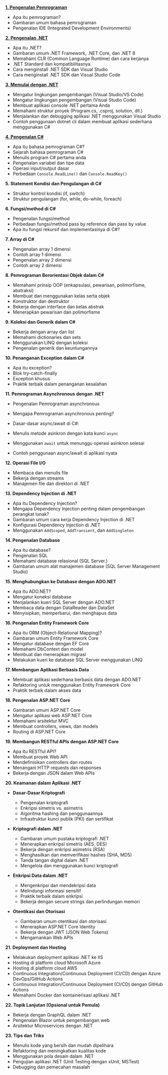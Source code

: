 **[1. Pengenalan Pemrograman](./2-Pengenalan-Pemrograman/index.md)**

-   Apa itu pemrograman?
-   Gambaran umum bahasa pemrograman
-   Pengenalan IDE (Integrated Development Environments)

**[2. Pengenalan .NET](./3-Pengenalan-Dotnet/index.md)**

-   Apa itu .NET?
-   Gambaran umum .NET Framework, .NET Core, dan .NET 8
-   Memahami CLR (Common Language Runtime) dan cara kerjanya
-   .NET Standard dan kompatibilitasnya
-   Cara menginstall .NET SDK dan Visual Studio
-   Cara menginstall .NET SDK dan Visual Studio Code

**[3. Memulai dengan .NET](./4-Memulai-Dengan-Dotnet/index.md)**

-   Mengatur lingkungan pengembangan (Visual Studio/VS Code)
-   Mengatur lingkungan pengembangan (Visual Studio Code)
-   Membuat aplikasi console .NET pertama Anda
-   Memahami struktur proyek (Program.cs, .csproj, solution, dll.)
-   Menjalankan dan debugging aplikasi .NET menggunakan Visual Studio
-   Contoh penggunaan dotnet cli dalam membuat aplikasi sederhana menggunakan C#

**[4. Pengenalan C#](./5-Pengenalan-CSharp/index.md)**

-	Apa itu bahasa pemrograman C#?
-	Sejarah bahasa pemrograman C#
-	Menulis program C# pertama anda
-	Pengenalan variabel dan tipe data
-	Operasi input/output dasar
- Perbedaan `Console.ReadLine()` dan `Console.ReadKey()`


**5. Statement Kondisi dan Pengulangan di C#**
-	Struktur kontrol kondisi (if, switch)
-	Struktur pengulangan (for, while, do-while, foreach)

**6. Fungsi/method di C#**
-	Pengenalan fungsi/method
-	Perbedaan fungsi/method pass by reference dan pass by value
-	Apa itu fungsi rekursif dan implementasinya di C#?

**7. Array di C#**
-	Pengenalan array 1 dimensi
-	Contoh array 1 dimensi
-	Pengenalan array 2 dimensi
-	Contoh array 2 dimensi

**8. Pemrograman Berorientasi Objek dalam C#**

-   Memahami prinsip OOP (enkapsulasi, pewarisan, polimorfisme, abstraksi)
-   Membuat dan menggunakan kelas serta objek
-   Konstruktor dan destruktor
-   Bekerja dengan interface dan kelas abstrak
-   Menerapkan pewarisan dan polimorfisme

**9. Koleksi dan Generik dalam C#**

-   Bekerja dengan array dan list
-   Memahami dictionaries dan sets
-   Menggunakan LINQ dengan koleksi
-   Pengenalan generik dan keuntungannya

**10. Penanganan Exception dalam C#**

-   Apa itu exception?
-   Blok try-catch-finally
-   Exception khusus
-   Praktik terbaik dalam penanganan kesalahan

**11. Pemrograman Asynchronous dengan .NET**

-   Pengenalan Pemrograman asynchronous
-   Mengapa Pemrograman asynchronous penting?
-   Dasar-dasar async/await di C#:

-   Menulis metode asinkron dengan kata kunci `async`
-   Menggunakan `await` untuk menunggu operasi asinkron selesai

-   Contoh penggunaan async/await di aplikasi nyata

**12. Operasi File I/O**

-   Membaca dan menulis file
-   Bekerja dengan streams
-   Manajemen file dan direktori di .NET

**13. Dependency Injection di .NET**

-   Apa itu Dependency Injection?
-   Mengapa Dependency Injection penting dalam pengembangan perangkat lunak?
-   Gambaran umum cara kerja Dependency Injection di .NET
-   Konfigurasi Dependency Injection di .NET
-   Menggunakan `AddScoped`, `AddTransient`, dan `AddSingleton`


**14. Pengenalan Database**

-   Apa itu database?
-   Pengenalan SQL
-   Memahami database relasional (SQL Server.)
-   Gambaran umum alat manajemen database (SQL Server Management Studio)

**15. Menghubungkan ke Database dengan ADO.NET**

-   Apa itu ADO.NET?
-   Mengatur koneksi database
-   Menjalankan kueri SQL Server dengan ADO.NET
-   Membaca data dengan DataReader dan DataSet
-   Menyisipkan, memperbarui, dan menghapus data

**16. Pengenalan Entity Framework Core**

-   Apa itu ORM (Object-Relational Mapping)?
-   Gambaran umum Entity Framework Core
-   Mengatur database dengan EF Core
-   Memahami DbContext dan model
-   Membuat dan menerapkan migrasi
-   Melakukan kueri ke database SQL Server menggunakan LINQ

**17. Membangun Aplikasi Berbasis Data**

-   Membuat aplikasi sederhana berbasis data dengan ADO.NET
-   Refaktoring untuk menggunakan Entity Framework Core
-   Praktik terbaik dalam akses data

**18. Pengenalan ASP.NET Core**

-   Gambaran umum ASP.NET Core
-   Mengatur aplikasi web ASP.NET Core
-   Memahami arsitektur MVC
-   Membuat controllers, views, dan models
-   Routing di ASP.NET Core

**19. Membangun RESTful APIs dengan ASP.NET Core**

-   Apa itu RESTful API?
-   Membuat proyek Web API
-   Mendefinisikan controllers dan routes
-   Menangani HTTP requests dan responses
-   Bekerja dengan JSON dalam Web APIs

**20. Keamanan dalam Aplikasi .NET**

- **Dasar-Dasar Kriptografi**

  -   Pengenalan kriptografi
  -   Enkripsi simetris vs. asimetris
  -   Algoritma hashing dan penggunaannya
  -   Infrastruktur kunci publik (PKI) dan sertifikat

- **Kriptografi dalam .NET**

  -   Gambaran umum pustaka kriptografi .NET
  -   Menerapkan enkripsi simetris (AES, DES)
  -   Bekerja dengan enkripsi asimetris (RSA)
  -   Menghasilkan dan memverifikasi hashes (SHA, MD5)
  -   Tanda tangan digital dalam .NET
  -   Mengelola dan menggunakan kunci kriptografi

- **Enkripsi Data dalam .NET**

  -   Mengenkripsi dan mendekripsi data
  -   Melindungi informasi sensitif
  -   Praktik terbaik dalam enkripsi
  -   Bekerja dengan secure strings dan perlindungan memori

- **Otentikasi dan Otorisasi**

  -   Gambaran umum otentikasi dan otorisasi
  -   Menerapkan ASP.NET Core Identity
  -   Bekerja dengan JWT (JSON Web Tokens)
  -   Mengamankan Web APIs

**21. Deployment dan Hosting**

-   Melakukan deployment aplikasi .NET ke IIS
-   Hosting di platform cloud Microsoft Azure
-   Hosting di platform cloud AWS
-   Continuous Integration/Continuous Deployment (CI/CD) dengan Azure DevOps/GitHub Actions
-   Continuous Integration/Continuous Deployment (CI/CD) dengan GitHub Actions
-   Memahami Docker dan kontainerisasi aplikasi .NET

**22. Topik Lanjutan (Opsional untuk Pemula)**

-   Bekerja dengan GraphQL dalam .NET
-   Pengenalan Blazor untuk pengembangan web
-   Arsitektur Microservices dengan .NET

**23. Tips dan Triks**

-   Menulis kode yang bersih dan mudah dipelihara
-   Refaktoring dan meningkatkan kualitas kode
-   Menggunakan pola desain dalam .NET
-   Pengujian aplikasi .NET (Unit Testing dengan xUnit, MSTest)
-   Debugging dan pemecahan masalah